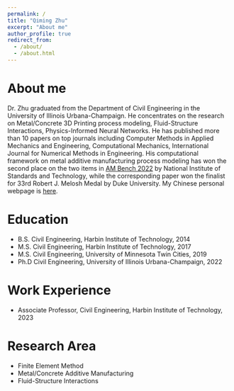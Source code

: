 ```yaml
---
permalink: /
title: "Qiming Zhu"
excerpt: "About me"
author_profile: true
redirect_from: 
  - /about/
  - /about.html
---
```

About me
======
Dr. Zhu graduated from the Department of Civil Engineering in the University of Illinois Urbana-Champaign. He concentrates on the research on Metal/Concrete 3D Printing process modeling, Fluid-Structure Interactions, Physics-Informed Neural Networks. He has published more than 10 papers on top journals including Computer Methods in Applied Mechanics and Engineering, Computational Mechanics, International Journal for Numerical Methods in Engineering. His computational framework on metal additive manufacturing process modeling has won the second place on the two items in [AM Bench 2022](https://www.nist.gov/ambench/am-bench-2022-challenge-submissions-and-awards) by National Institute of Standards and Technology, while the corresponding paper won the finalist for 33rd Robert J. Melosh Medal by Duke University. My Chinese personal webpage is [here](http://homepage.hit.edu.cn/zhuqiming).

Education
======
* B.S. Civil Engineering, Harbin Institute of Technology,           2014
* M.S. Civil Engineering, Harbin Institute of Technology,           2017
* M.S. Civil Engineering, University of Minnesota Twin Cities,      2019
* Ph.D Civil Engineering, University of Illinois Urbana-Champaign,  2022

Work Experience
======
* Associate Professor, Civil Engineering, Harbin Institute of Technology, 2023

Research Area
======
* Finite Element Method
* Metal/Concrete Additive Manufacturing
* Fluid-Structure Interactions
